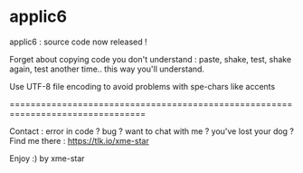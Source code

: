# applic6

applic6 : source code now released !

Forget about copying code you don't understand : paste, shake, test, shake again, test another time.. this way you'll understand.

Use UTF-8 file encoding to avoid problems with spe-chars like accents

================================================================================

Contact :
error in code ? bug ? want to chat with me ? you've lost your dog ?
Find me there : https://tlk.io/xme-star

Enjoy :)
by xme-star
